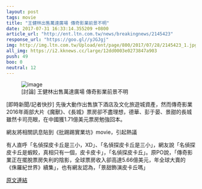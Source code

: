 ```yaml
---
layout: post
tags: movie
title: "王健林出售萬達廣場 傳奇影業前景不明"
date: 2017-07-31 16:33:14.355209 +0800
article_url: "http://ent.ltn.com.tw/news/breakingnews/2145423"
response_url: "https://goo.gl//yJGJgj"
img: http://img.ltn.com.tw/Upload/ent/page/800/2017/07/28/2145423_1.jpg
all_img: https://i2.kknews.cc/large/12dd0003e0273847a903
push: 49
boo: 0
neutral: 12
---
```


<figure>
<img src="http://img.ltn.com.tw/Upload/ent/page/800/2017/07/28/2145423_1.jpg" alt="image">
<figcaption>
[討論] 王健林出售萬達廣場 傳奇影業前景不明
</figcaption>
</figure>



[即時新聞/記者快抄] 先後大動作出售旗下酒店及文化旅遊城資產，然而傳奇影業2016年兩部大片《魔獸》、《長城》票房卻不盡理想，德華、彭于晏、景甜的長城雖然卡司亮眼，在中國獲1.71億美元票房勉強回本。

網友將相關訊息貼到《批踢踢實業坊》movie，引起熱議

有人直呼「名偵探皮卡丘是三小，XD」、「名偵探皮卡丘是三小」，網友說「名偵探皮卡丘是蝦餃，真相只有一個，皮卡皮卡」，「名偵探皮卡丘」。原PO說，「傳奇影業正在擺脫票房失利的陰影，全球票房收入卻高達5.66億美元，年全球大賣的《侏羅紀世界》續集」，也有網友認為，「景甜飾演皮卡丘嗎」

<a href = "https://www.ptt.cc/bbs/movie/M.1501307599.A.BF0.html">原文連結</a>


